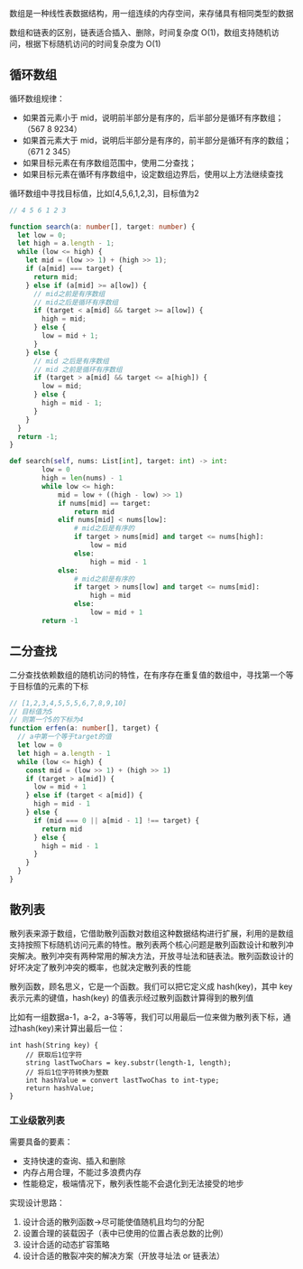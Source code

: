 数组是一种线性表数据结构，用一组连续的内存空间，来存储具有相同类型的数据

数组和链表的区别，链表适合插入、删除，时间复杂度 O(1)，数组支持随机访问，根据下标随机访问的时间复杂度为 O(1)

## 循环数组

循环数组规律：
- 如果首元素小于 mid，说明前半部分是有序的，后半部分是循环有序数组；（567 8 9234）
- 如果首元素大于 mid，说明后半部分是有序的，前半部分是循环有序的数组；（671 2 345）
- 如果目标元素在有序数组范围中，使用二分查找；
- 如果目标元素在循环有序数组中，设定数组边界后，使用以上方法继续查找

循环数组中寻找目标值，比如[4,5,6,1,2,3]，目标值为2

```ts
// 4 5 6 1 2 3

function search(a: number[], target: number) {
  let low = 0;
  let high = a.length - 1;
  while (low <= high) {
    let mid = (low >> 1) + (high >> 1);
    if (a[mid] === target) {
      return mid;
    } else if (a[mid] >= a[low]) {
      // mid之前是有序数组
      // mid之后是循环有序数组
      if (target < a[mid] && target >= a[low]) {
        high = mid;
      } else {
        low = mid + 1;
      }
    } else {
      // mid 之后是有序数组
      // mid 之前是循环有序数组
      if (target > a[mid] && target <= a[high]) {
        low = mid;
      } else {
        high = mid - 1;
      }
    }
  }
  return -1;
}
```

```python
def search(self, nums: List[int], target: int) -> int:
        low = 0
        high = len(nums) - 1
        while low <= high:
            mid = low + ((high - low) >> 1)
            if nums[mid] == target:
                return mid
            elif nums[mid] < nums[low]:
                # mid之后是有序的
                if target > nums[mid] and target <= nums[high]:
                    low = mid
                else:
                    high = mid - 1
            else:
                # mid之前是有序的
                if target > nums[low] and target <= nums[mid]:
                    high = mid
                else:
                    low = mid + 1
        return -1
```

## 二分查找

二分查找依赖数组的随机访问的特性，在有序存在重复值的数组中，寻找第一个等于目标值的元素的下标

```ts
// [1,2,3,4,5,5,5,6,7,8,9,10]
// 目标值为5
// 则第一个5的下标为4
function erfen(a: number[], target) {
  // a中第一个等于target的值
  let low = 0
  let high = a.length - 1
  while (low <= high) {
    const mid = (low >> 1) + (high >> 1)
    if (target > a[mid]) {
      low = mid + 1
    } else if (target < a[mid]) {
      high = mid - 1
    } else {
      if (mid === 0 || a[mid - 1] !== target) {
        return mid
      } else {
        high = mid - 1
      }
    }
  }
}
```

## 散列表

散列表来源于数组，它借助散列函数对数组这种数据结构进行扩展，利用的是数组支持按照下标随机访问元素的特性。散列表两个核心问题是散列函数设计和散列冲突解决。散列冲突有两种常用的解决方法，开放寻址法和链表法。散列函数设计的好坏决定了散列冲突的概率，也就决定散列表的性能

散列函数，顾名思义，它是一个函数。我们可以把它定义成 hash(key)，其中 key 表示元素的键值，hash(key) 的值表示经过散列函数计算得到的散列值

比如有一组数据a-1，a-2，a-3等等，我们可以用最后一位来做为散列表下标，通过hash(key)来计算出最后一位：

```text
int hash(String key) { 
	// 获取后1位字符 
	string lastTwoChars = key.substr(length-1, length); 
	// 将后1位字符转换为整数 
	int hashValue = convert lastTwoChas to int-type; 
	return hashValue;
}
```

### 工业级散列表

需要具备的要素：
- 支持快速的查询、插入和删除
- 内存占用合理，不能过多浪费内存
- 性能稳定，极端情况下，散列表性能不会退化到无法接受的地步

实现设计思路：
1. 设计合适的散列函数->尽可能使值随机且均匀的分配
2. 设置合理的装载因子（表中已使用的位置占表总数的比例）
3. 设计合适的动态扩容策略
4. 设计合适的散裂冲突的解决方案（开放寻址法 or 链表法）